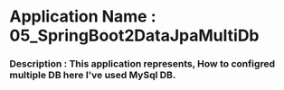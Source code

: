 #  Application Name :  05_SpringBoot2DataJpaMultiDb
### Description : This application represents, How to configred multiple DB here I've used MySql DB.
 